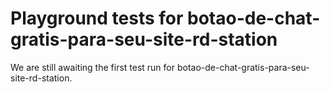 # Playground tests for botao-de-chat-gratis-para-seu-site-rd-station
We are still awaiting the first test run for botao-de-chat-gratis-para-seu-site-rd-station.
